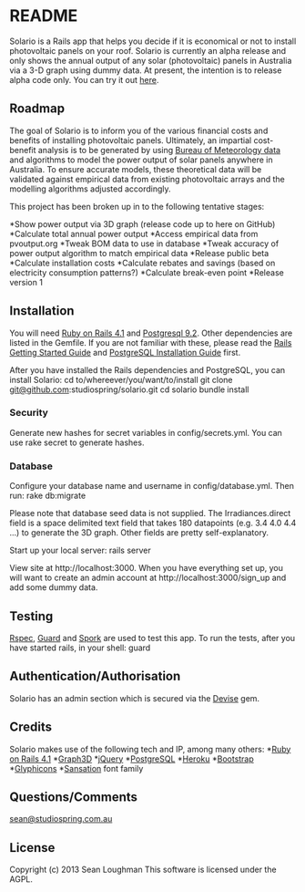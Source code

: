 README
==========

Solario is a Rails app that helps you decide if it is economical or not to install photovoltaic panels on your roof. Solario is currently an alpha release and only shows the annual output of any solar (photovoltaic) panels in Australia via a 3-D graph using dummy data. At present, the intention is to release alpha code only.
You can try it out [here](http://thawing-beach-7608.herokuapp.com).  

Roadmap
-------

The goal of Solario is to inform you of the various financial costs and benefits of installing photovoltaic panels. Ultimately, an impartial cost-benefit analysis is to be generated by using [Bureau of Meteorology data](http://www.bom.gov.au/climate/how/newproducts/IDCJAD0111.shtml) and algorithms to model the power output of solar panels anywhere in Australia. To ensure accurate models, these theoretical data will be validated against empirical data from existing photovoltaic arrays and the modelling algorithms adjusted accordingly.

This project has been broken up in to the following tentative stages:

*Show power output via 3D graph (release code up to here on GitHub)
*Calculate total annual power output
*Access empirical data from pvoutput.org
*Tweak BOM data to use in database
*Tweak accuracy of power output algorithm to match empirical data
*Release public beta
*Calculate installation costs
*Calculate rebates and savings (based on electricity consumption patterns?)
*Calculate break-even point
*Release version 1

Installation
------------

You will need [Ruby on Rails 4.1](http://rubyonrails.org/) and [Postgresql 9.2](http://www.postgresql.org/). Other dependencies are listed in the Gemfile. If you are not familiar with these, please read the [Rails Getting Started Guide](http://guides.rubyonrails.org/getting_started.html) and [PostgreSQL Installation Guide](http://wiki.postgresql.org/wiki/Detailed_installation_guides) first. 

After you have installed the Rails dependencies and PostgreSQL, you can install Solario:
    cd to/whereever/you/want/to/install
    git clone git@github.com:studiospring/solario.git
    cd solario
    bundle install

### Security ###
Generate new hashes for secret variables in config/secrets.yml. You can use
    rake secret
to generate hashes.

### Database ###

Configure your database name and username in config/database.yml. Then run:
    rake db:migrate

Please note that database seed data is not supplied. The Irradiances.direct field is a space delimited text field that takes 180 datapoints (e.g. 3.4 4.0 4.4 ...) to generate the 3D graph. Other fields are pretty self-explanatory.

Start up your local server:
    rails server

View site at http://localhost:3000. When you have everything set up, you will want to create an admin account at http://localhost:3000/sign_up and add some dummy data.

Testing
-------

[Rspec](https://www.relishapp.com/rspec/rspec-rails/docs), [Guard](https://github.com/guard/guard-rspec) and [Spork](https://github.com/sporkrb/spork-rails) are used to test this app.
To run the tests, after you have started rails, in your shell:
    guard

Authentication/Authorisation
----------------------------

Solario has an admin section which is secured via the [Devise](https://github.com/plataformatec/devise) gem.

Credits
-------

Solario makes use of the following tech and IP, among many others:
*[Ruby on Rails 4.1](http://www.rubyonrails.org)
*[Graph3D](http://almende.github.io/chap-links-library/graph3d.html)
*[jQuery](http://www.jquery.com/)
*[PostgreSQL](http://www.postgresql.org/)
*[Heroku](http://www.heroku.com)
*[Bootstrap](http://getbootstrap.com/)
*[Glyphicons](http://glyphicons.com/)
*[Sansation](http://www.fontsquirrel.com/fonts/Sansation) font family

Questions/Comments
------------------

sean@studiospring.com.au

License
-------

Copyright (c) 2013 Sean Loughman
This software is licensed under the AGPL.
